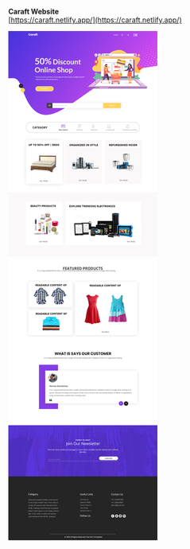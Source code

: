 **Caraft Website**  
    [https://caraft.netlify.app/](https://caraft.netlify.app/)

![Alt Text](https://github.com/faisalnawaz89/Machine-Test/blob/master/mockups/caraftpsd.jpg)

